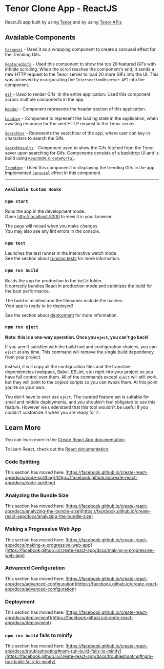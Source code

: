 # Tenor Clone App - ReactJS


ReactJS app built by using [Tenor](https://tenor.com/en-GB/) and by using [Tenor APIs](https://tenor.com/gifapi/documentation#quickstart)

## Available Components

[`Carousel`](https://github.com/Mukesh0996/tenor/tree/main/src/Components/Carousel) - Used it as a wrapping component to create a carousel effect for the Trending Gifs.

[`FeaturedGifs`](https://github.com/Mukesh0996/tenor/tree/main/src/Components/FeaturedGifs) - Used this component to show the top 20 featured GIFs with infinite scrolling. When the scroll reaches the component's end, it sends a new HTTP request to the Tenor server to load 20 more GIFs into the UI. This was achieved by incorporating the `IntersectionObserver API` into the component.

[`Gif`](https://github.com/Mukesh0996/tenor/tree/main/src/Components/Gif/) - Used to render Gifs' in the entire application. Used this component across multiple components in the app. 

[`Header`](https://github.com/Mukesh0996/tenor/tree/main/src/Components/Header) - Component represents the header section of this application.

[`Loading`](https://github.com/Mukesh0996/tenor/tree/main/src/Components/Loading) - Component to represent the loading state in the application, when awaiting response for the sent HTTP request to the Tenor server.

[`Searchbar`](https://github.com/Mukesh0996/tenor/tree/main/src/Components/Searchbar) - Represents the searchbar of the app, where user can key-in characters to search the Gifs.

[`SearchResults`]() - Component used to show the Gifs fetched from the Tenor sever upon searching for Gifs. Components consists of a backdrop UI and is build using [`ReactDOM.CreatePortal`](https://react.dev/reference/react-dom/createPortal).

[`Trending`]() - Used this component for displaying the trending GIfs in the app. Implemented [`Carousel`](https://github.com/Mukesh0996/tenor/tree/main/src/Components/Carousel) effect in this component.

-----


### `Available Custom Hooks`



### `npm start`

Runs the app in the development mode.\
Open [http://localhost:3000](http://localhost:3000) to view it in your browser.

The page will reload when you make changes.\
You may also see any lint errors in the console.

### `npm test`

Launches the test runner in the interactive watch mode.\
See the section about [running tests](https://facebook.github.io/create-react-app/docs/running-tests) for more information.

### `npm run build`

Builds the app for production to the `build` folder.\
It correctly bundles React in production mode and optimizes the build for the best performance.

The build is minified and the filenames include the hashes.\
Your app is ready to be deployed!

See the section about [deployment](https://facebook.github.io/create-react-app/docs/deployment) for more information.

### `npm run eject`

**Note: this is a one-way operation. Once you `eject`, you can't go back!**

If you aren't satisfied with the build tool and configuration choices, you can `eject` at any time. This command will remove the single build dependency from your project.

Instead, it will copy all the configuration files and the transitive dependencies (webpack, Babel, ESLint, etc) right into your project so you have full control over them. All of the commands except `eject` will still work, but they will point to the copied scripts so you can tweak them. At this point you're on your own.

You don't have to ever use `eject`. The curated feature set is suitable for small and middle deployments, and you shouldn't feel obligated to use this feature. However we understand that this tool wouldn't be useful if you couldn't customize it when you are ready for it.

## Learn More

You can learn more in the [Create React App documentation](https://facebook.github.io/create-react-app/docs/getting-started).

To learn React, check out the [React documentation](https://reactjs.org/).

### Code Splitting

This section has moved here: [https://facebook.github.io/create-react-app/docs/code-splitting](https://facebook.github.io/create-react-app/docs/code-splitting)

### Analyzing the Bundle Size

This section has moved here: [https://facebook.github.io/create-react-app/docs/analyzing-the-bundle-size](https://facebook.github.io/create-react-app/docs/analyzing-the-bundle-size)

### Making a Progressive Web App

This section has moved here: [https://facebook.github.io/create-react-app/docs/making-a-progressive-web-app](https://facebook.github.io/create-react-app/docs/making-a-progressive-web-app)

### Advanced Configuration

This section has moved here: [https://facebook.github.io/create-react-app/docs/advanced-configuration](https://facebook.github.io/create-react-app/docs/advanced-configuration)

### Deployment

This section has moved here: [https://facebook.github.io/create-react-app/docs/deployment](https://facebook.github.io/create-react-app/docs/deployment)

### `npm run build` fails to minify

This section has moved here: [https://facebook.github.io/create-react-app/docs/troubleshooting#npm-run-build-fails-to-minify](https://facebook.github.io/create-react-app/docs/troubleshooting#npm-run-build-fails-to-minify)
